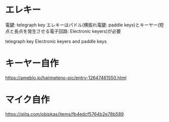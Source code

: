 # エレキー
電鍵: telegraph key
エレキーはパドル(横振れ電鍵: paddle keys)とキーヤー(短点と長点を発生させる電子回路: Electronic keyers)が必要

telegraph key
Electronic keyers and paddle keys


# キーヤー自作
https://ameblo.jp/hajimeteno-pic/entry-12647461550.html

# マイク自作
https://qiita.com/pbjpkas/items/fb4edcf5764b2e78b589
